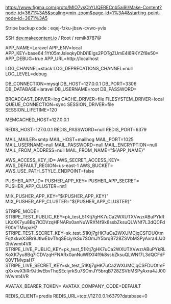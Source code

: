 https://www.figma.com/proto/MIO7vsChYUQERECnb5ai9I/Make-Content?node-id=3671%3A5&scaling=min-zoom&page-id=1%3A4&starting-point-node-id=3671%3A5

Stripe backup code : eqej-fzku-jbsw-cvwo-yvis

SSH
[dev.makecontent.io](http://dev.makecontent.io/) / Root / remik8787@

APP_NAME=Laravel
APP_ENV=local
APP_KEY=base64:1Yt05mJsIeqkyDhDi1EIgs2POTgZUmE4l6RKYZf8e50=
APP_DEBUG=true
APP_URL=http://localhost

LOG_CHANNEL=stack
LOG_DEPRECATIONS_CHANNEL=null
LOG_LEVEL=debug

DB_CONNECTION=mysql
DB_HOST=127.0.0.1
DB_PORT=3306
DB_DATABASE=laravel
DB_USERNAME=root
DB_PASSWORD=

BROADCAST_DRIVER=log
CACHE_DRIVER=file
FILESYSTEM_DRIVER=local
QUEUE_CONNECTION=sync
SESSION_DRIVER=file
SESSION_LIFETIME=120

MEMCACHED_HOST=127.0.0.1

REDIS_HOST=127.0.0.1
REDIS_PASSWORD=null
REDIS_PORT=6379

MAIL_MAILER=smtp
MAIL_HOST=mailhog
MAIL_PORT=1025
MAIL_USERNAME=null
MAIL_PASSWORD=null
MAIL_ENCRYPTION=null
MAIL_FROM_ADDRESS=null
MAIL_FROM_NAME="${APP_NAME}"

AWS_ACCESS_KEY_ID=
AWS_SECRET_ACCESS_KEY=
AWS_DEFAULT_REGION=us-east-1
AWS_BUCKET=
AWS_USE_PATH_STYLE_ENDPOINT=false

PUSHER_APP_ID=
PUSHER_APP_KEY=
PUSHER_APP_SECRET=
PUSHER_APP_CLUSTER=mt1

MIX_PUSHER_APP_KEY="${PUSHER_APP_KEY}"
MIX_PUSHER_APP_CLUSTER="${PUSHER_APP_CLUSTER}"

STRIPE_MODE=
STRIPE_TEST_PUBLIC_KEY=pk_test_51Ktj7gHK7uCa2WXUTXVwzrABuPYkRLKoXK7yu8Bq7lCDVzqHFNARx0anNuWRXf4f9k8ssbZksuQLWNf7L3dQCFdF00VTMvpaH7
STRIPE_TEST_SECRET_KEY=sk_test_51Ktj7gHK7uCa2WXUMCjqCSFDUOtmFqXxkwX3iRr9JtlwEbvThqSEciyrkSu7SOmJY5brqB728ZSVbMSPyAxra4JJ00hVwmt4VR
STRIPE_LIVE_PUBLIC_KEY=pk_test_51Ktj7gHK7uCa2WXUTXVwzrABuPYkRLKoXK7yu8Bq7lCDVzqHFNARx0anNuWRXf4f9k8ssbZksuQLWNf7L3dQCFdF00VTMvpaH7
STRIPE_LIVE_SECRET_KEY=sk_test_51Ktj7gHK7uCa2WXUMCjqCSFDUOtmFqXxkwX3iRr9JtlwEbvThqSEciyrkSu7SOmJY5brqB728ZSVbMSPyAxra4JJ00hVwmt4VR

AVATAX_BEARER_TOKEN=
AVATAX_COMPANY_CODE=DEFAULT

REDIS_CLIENT=predis
REDIS_URL=tcp://127.0.0.1:6379?database=0
